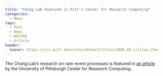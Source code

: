 ```yaml
---
title: "Chong Lab Featured in Pitt's Center for Research Computing"
categories:
  - News
tags:
  - Post
  - News
  - WESTPA
  - Article
header:
  teaser: https://crc.pitt.edu/sites/default/files/1898_AO_Lillian_Chong_0081.jpg
---
```

The Chong Lab’s research on rare-event processes is featured in [an article](https://crc.pitt.edu/content/lillian-chong-focuses-underexplored-regions) by the University of Pittsburgh Center for Research Computing.  
